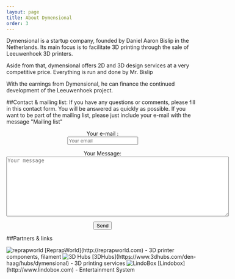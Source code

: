 ```yaml
---
layout: page
title: About Dymensional
order: 3
---
```


Dymensional is a startup company, founded by Daniel Aaron Bislip in the Netherlands. Its main focus is to facilitate 3D printing through the sale of Leeuwenhoek 3D printers.

Aside from that, dymensional offers 2D and 3D design services at a very competitive price. Everything is run and done by Mr. Bislip
 
With the earnings from Dymensional, he can finance the continued development of the Leeuwenhoek project.

##Contact & mailing list:
If you have any questions or comments, please fill in this contact form. You will be answered as quickly as possible. If you want to  be part of the mailing list, please just include your e-mail with the message "Mailing list"
<div align="center">
<form method="POST" action="//formspree.io/info@dymensional.nl">
				<p>Your e-mail :<br>
              <input type="email" name="_replyto" placeholder="Your email"></p>
              <p>Your Message:<br>
              <textarea rows="10" cols="70" name="message" placeholder="Your message"></textarea></p>
              <input type="text" name="_gotcha" style="display:none">
              <button type="submit">Send</button>
</form>
</div>

##Partners & links

<img src="http://reprapworld.com/templates/default/images/visuals/batavi_welcome.gif" alt="reprapworld">
[ReprapWorld](http://reprapworld.com) - 3D printer components, filament

<img src="http://upload.wikimedia.org/wikipedia/en/thumb/d/df/3D-Hubs-logo-vertical.png/233px-3D-Hubs-logo-vertical.png" alt="3D Hubs">
[3DHubs](https://www.3dhubs.com/den-haag/hubs/dymensional) - 3D printing services

<img src="http://www.lindobox.com/img/logo8.png" alt="LindoBox">
[Lindobox](http://www.lindobox.com) - Entertainment System


